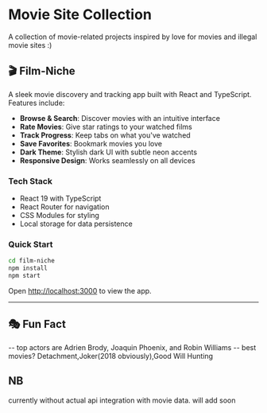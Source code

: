 # Movie Site Collection

A collection of movie-related projects inspired by love for movies and illegal movie sites :)

## 🎬 Film-Niche

A sleek movie discovery and tracking app built with React and TypeScript. Features include:

- **Browse & Search**: Discover movies with an intuitive interface
- **Rate Movies**: Give star ratings to your watched films
- **Track Progress**: Keep tabs on what you've watched
- **Save Favorites**: Bookmark movies you love
- **Dark Theme**: Stylish dark UI with subtle neon accents
- **Responsive Design**: Works seamlessly on all devices

### Tech Stack
- React 19 with TypeScript
- React Router for navigation
- CSS Modules for styling
- Local storage for data persistence

### Quick Start
```bash
cd film-niche
npm install
npm start
```

Open [http://localhost:3000](http://localhost:3000) to view the app.

---

## 🎭 Fun Fact
-- top actors are Adrien Brody, Joaquin Phoenix, and Robin Williams
-- best movies? Detachment,Joker(2018 obviously),Good Will Hunting


## NB
currently without actual api integration with movie data. will add soon
